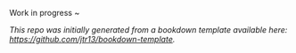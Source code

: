 Work in progress ~

_This repo was initially generated from a bookdown template available here: https://github.com/jtr13/bookdown-template._
